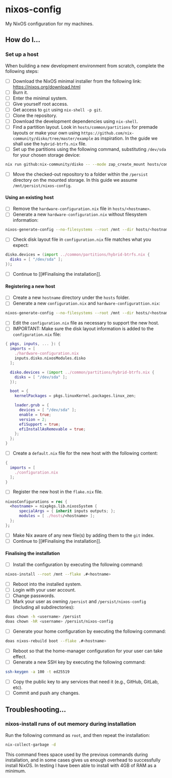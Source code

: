 # nixos-config

My NixOS configuration for my machines.

## How do I...
### Set up a host

When building a new development environment from scratch, complete the following steps:

 - [ ] Download the NixOS minimal installer from the following link:
       https://nixos.org/download.html
 - [ ] Burn it.
 - [ ] Enter the minimal system.
 - [ ] Give yourself root access.
 - [ ] Get access to `git` using `nix-shell -p git`.
 - [ ] Clone the repository.
 - [ ] Download the development dependencies using `nix-shell`.
 - [ ] Find a partition layout. Look in `hosts/common/partitions` for premade layouts or make your own using `https://github.com/nix-community/disko/tree/master/example` as inspiration. In the guide we shall use the `hybrid-btrfs.nix` file.
 - [ ] Set up the partitions using the following command, substituting `/dev/sda` for your chosen storage device:

```bash
nix run github:nix-community/disko -- --mode zap_create_mount hosts/common/partitions/hybrid-btrfs.nix --arg disks '[ "/dev/sda" ]'
```

 - [ ] Move the checked-out repository to a folder within the `/persist` directory on the mounted storage. In this guide we assume `/mnt/persist/nixos-config`.

#### Using an existing host

 - [ ] Remove the `hardware-configuration.nix` file in `hosts/<hostname>`.
 - [ ] Generate a new `hardware-configuration.nix` without filesystem information:

```bash
nixos-generate-config --no-filesystems --root /mnt --dir hosts/<hostname>
```

 - [ ] Check disk layout file in `configuration.nix` file matches what you expect:

```nix
disko.devices = (import ../common/partitions/hybrid-btrfs.nix {
  disks = [ "/dev/sda" ];
});
```

 - [ ] Continue to [[#Finalising the installation]].

#### Registering a new host

 - [ ] Create a new `hostname` directory under the `hosts` folder.
 - [ ] Generate a new `configuration.nix` and `hardware-configurattion.nix`:

```bash
nixos-generate-config --no-filesystems --root /mnt --dir hosts/<hostname>
```

 - [ ] Edit the `configuration.nix` file as necessary to support the new host.
 - [ ] IMPORTANT: Make sure the disk layout information is added to the `configuration.nix` file:

```nix
{ pkgs, inputs, ... }: {
  imports = [
    ./hardware-configuration.nix
    inputs.disko.nixosModules.disko
  ];

  disko.devices = (import ../common/partitions/hybrid-btrfs.nix {
    disks = [ "/dev/sda" ];
  });

  boot = {
    kernelPackages = pkgs.linuxKernel.packages.linux_zen;

    loader.grub = {
      devices = [ "/dev/sda" ];
      enable = true;
      version = 2;
      efiSupport = true;
      efiInstallAsRemovable = true;
    };
  };
}
```

 - [ ] Create a `default.nix` file for the new host with the following content:

```nix
{
  imports = [
    ./configuration.nix
  ];
}
```

 - [ ] Register the new host in the `flake.nix` file.

```nix
nixosConfigurations = rec {
  <hostname> = nixpkgs.lib.nixosSystem {
	  specialArgs = { inherit inputs outputs; };
	  modules = [ ./hosts/<hostname> ];
  };
};
```

 - [ ] Make Nix aware of any new file(s) by adding them to the `git` index.
 - [ ] Continue to [[#Finalising the installation]].

#### Finalising the installation

 - [ ] Install the configuration by executing the following command:

```bash
nixos-install --root /mnt --flake .#<hostname>
```

 - [ ] Reboot into the installed system.
 - [ ] Login with your user account.
 - [ ] Change passwords.
 - [ ] Mark your user as owning `/persist` and `/persist/nixos-config` (including all subdirectories):

```bash
doas chown -h <username> /persist
doas chown -hR <username> /persist/nixos-config
```

 - [ ] Generate your home configuration by executing the following command:

```bash
doas nixos-rebuild boot --flake .#<hostname>
```

 - [ ] Reboot so that the home-manager configuration for your user can take effect.
 - [ ] Generate a new SSH key by executing the following command:

```bash
ssh-keygen -a 100 -t ed25519
```

 - [ ] Copy the public key to any services that need it (e.g., GitHub, GitLab, etc).
 - [ ] Commit and push any changes.

## Troubleshooting...
### nixos-install runs of out memory during installation

Run the following command as `root`, and then repeat the installation:

```bash
nix-collect-garbage -d
```

This command frees space used by the previous commands during installation,
and in some cases gives us enough overhead to successfully install NixOS. In
testing I have been able to install with 4GB of RAM as a minimum.
